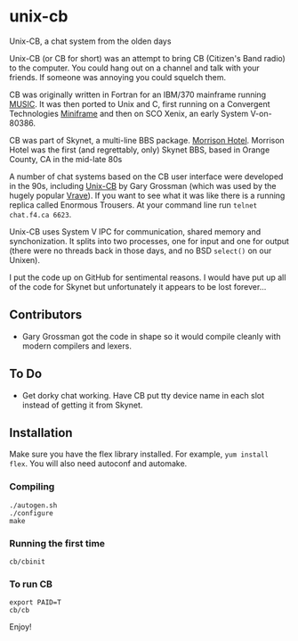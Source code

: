 unix-cb
=======

Unix-CB, a chat system from the olden days

Unix-CB (or CB for short) was an attempt to bring CB (Citizen's Band radio) to the computer.  You could hang out on a channel and talk with your friends.  If someone was annoying you could squelch them.

CB was originally written in Fortran for an IBM/370 mainframe running [MUSIC](http://en.wikipedia.org/?title=MUSIC/SP).  It was then ported to Unix and C, first running on a Convergent Technologies [Miniframe](http://sourcedelica.com/blog/wp-content/uploads/2014/11/convergent-miniframe.png) and then on SCO Xenix, an early System V-on-80386.

CB was part of Skynet, a multi-line BBS package. [Morrison Hotel](http://bbslist.textfiles.com/714/oldschool.html).  Morrison Hotel was the first (and regrettably, only) Skynet BBS, based in Orange County, CA in the mid-late 80s

A number of chat systems based on the CB user interface were developed in the 90s, including [Unix-CB](https://github.com/ggrossman/unix-cb) by Gary Grossman (which was used by the hugely popular [Vrave](http://hyperreal.org/raves/vrave/)).  If you want to see what it was like there is a running replica called Enormous Trousers.  At your command line run `telnet chat.f4.ca 6623`.

Unix-CB uses System V IPC for communication, shared memory and synchonization.  It splits into two processes, one for 
input and one for output (there were no threads back in those days, and no BSD `select()` on our Unixen).

I put the code up on GitHub for sentimental reasons. I would have put up all of the code for Skynet but unfortunately it appears to be lost forever...   

## Contributors
- Gary Grossman got the code in shape so it would compile cleanly with modern compilers and lexers.

## To Do
- Get dorky chat working.  Have CB put tty device name in each slot instead of getting it from Skynet.

## Installation
Make sure you have the flex library installed.  For example, `yum install flex`. You will also need autoconf and automake.

### Compiling

    ./autogen.sh
    ./configure
    make

### Running the first time

    cb/cbinit
    
### To run CB

    export PAID=T
    cb/cb

Enjoy!
